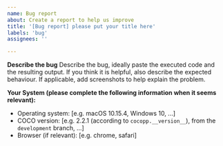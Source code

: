 ```yaml
---
name: Bug report
about: Create a report to help us improve
title: '[Bug report] please put your title here'
labels: 'bug'
assignees: ''

---
```


**Describe the bug**
Describe the bug, ideally paste the executed code and the resulting output. If you think it is helpful, also describe the expected behaviour. If applicable, add screenshots to help explain the problem.

**Your System (please complete the following information when it seems relevant):**
 - Operating system: [e.g. macOS 10.15.4, Windows 10, ...]
 - COCO version: [e.g. 2.2.1 (according to `cocopp.__version__`), from the `development` branch, ...]
 - Browser (if relevant): [e.g. chrome, safari]
